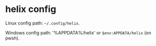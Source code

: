 # helix config

Linux config path: `~/.config/helix`.

Windows config path: '%APPDATA%/helix' or `$env:APPDATA/helix` (on pwsh).

